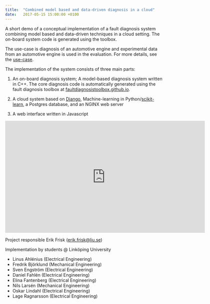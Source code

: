 ```yaml
---
title:  "Combined model based and data-driven diagnosis in a cloud"
date:   2017-05-15 15:00:00 +0100
---
```


A short demo of a conceptual implementation of a fault diagnosis system
combining model based and data-driven techniques in a cloud setting.
The on-board system code is generated using the toolbox.

The use-case is diagnosis of an automotive engine and
experimental data from an automotive engine is used in the evaluation. For more
details, see the [use-case](/usecase).

The implementation of the system consists of three main parts:
1. An on-board diagnosis system; A model-based diagnosis system written in C++.
The core diagnosis code is automatically generated using the fault diagnosis
toolbox at [faultdiagnosistoolbox.github.io](https://faultdiagnosistoolbox.github.io).

2. A cloud system based on [Django](https://www.djangoproject.com),
Machine-learning in Python/[scikit-learn](http://scikit-learn.org/stable/),
a Postgres database, and an NGINX web server

3. A web interface written in Javascript

<iframe id="ytplayer" type="text/html" width="640" height="360"
  src="https://www.youtube.com/embed/MGB6E5KZgKc"
  frameborder="0"></iframe>

Project responsible Erik Frisk (erik.frisk@liu.se)

Implementation by students @ Linköping University

* Linus Ahlénius (Electrical Engineering)
* Fredrik Björklund (Mechanical Engineering)
* Sven Engström (Electrical Engineering)
* Daniel Fahlén (Electrical Engineering)
* Elina Fantenberg (Electrical Engineering)
* Nils Larsén (Mechanical Engineering)
* Oskar Lindahl (Electrical Engineering)
* Lage Ragnarsson (Electrical Engineering)
